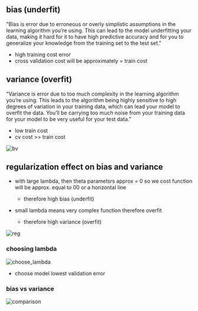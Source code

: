 ## bias (underfit)
"Bias is error due to erroneous or overly simplistic assumptions in the learning algorithm you’re using. This can lead to the model underfitting your data, making it hard for it to have high predictive accuracy and for you to generalize your knowledge from the training set to the test set."

- high training cost error
- cross validation cost will be approximately = train cost


## variance (overfit)
"Variance is error due to too much complexity in the learning algorithm you’re using. This leads to the algorithm being highly sensitive to high degrees of variation in your training data, which can lead your model to overfit the data. You’ll be carrying too much noise from your training data for your model to be very useful for your test data."

- low train cost
- cv cost >> train cost


![bv](https://i.gyazo.com/d1a42514aa8fbc5fa421922e2a07f064.png)

## regularization effect on bias and variance

- with large lambda, then theta parametsrs approx = 0 so we cost function will be approx. equal to 00 or a horizontal line
  - therefore high bias (underfit)
  
- small lambda means very complex function therefore overfit
  - therefore high variance (overfit)

![reg](https://i.gyazo.com/0fa2f772c280cead3c3f1333e5264e13.png)

### choosing lambda

![choose_lambda](https://i.gyazo.com/3faf9aaad3a6ea9ae26a7fd8a1fa8881.png)
  - choose model lowest validation error

### bias vs variance
![comparison](https://i.gyazo.com/ff91dc09597d747a04e07993a1dc15a6.png)

